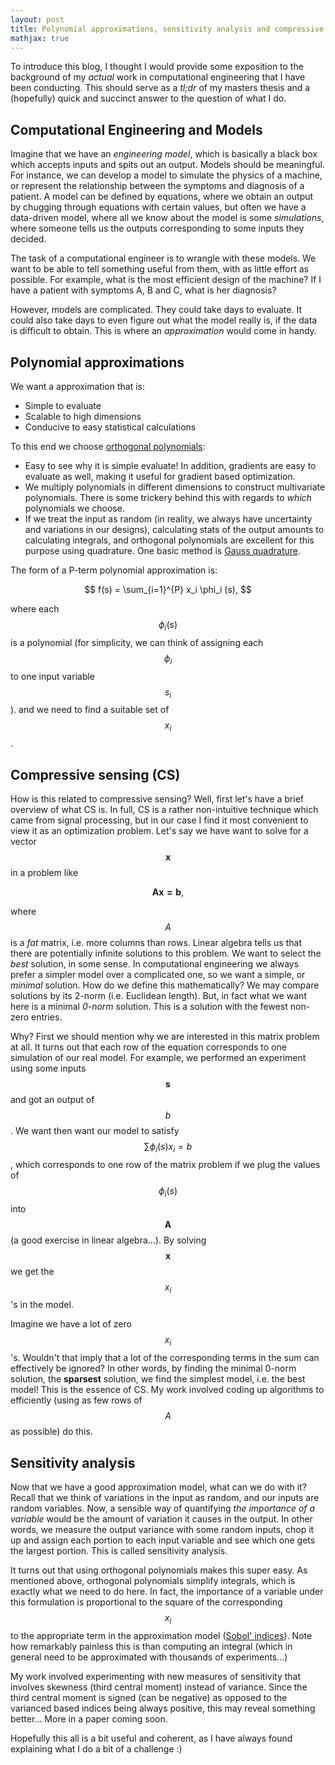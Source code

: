 ```yaml
---
layout: post
title: Polynomial approximations, sensitivity analysis and compressive sensing
mathjax: true
---
```


To introduce this blog, I thought I would provide some exposition to the background of my *actual* work in computational engineering that I have been conducting. This should serve as a *tl;dr* of my masters thesis and a (hopefully) quick and succinct answer to the question of what I do. 

## Computational Engineering and Models

Imagine that we have an *engineering model*, which is basically a black box which accepts inputs and spits out an output. Models should be meaningful. For instance, we can develop a model to simulate the physics of a machine, or represent the relationship between the symptoms and diagnosis of a patient. A model can be defined by equations, where we obtain an output by chugging through equations with certain values, but often we have a data-driven model, where all we know about the model is some *simulations*, where someone tells us the outputs corresponding to some inputs they decided.

The task of a computational engineer is to wrangle with these models. We want to be able to tell something useful from them, with as little effort as possible. For example, what is the most efficient design of the machine? If I have a patient with symptoms A, B and C, what is her diagnosis?

However, models are complicated. They could take days to evaluate. It could also take days to even figure out what the model really is, if the data is difficult to obtain. This is where an *approximation* would come in handy.

## Polynomial approximations

We want a approximation that is:

* Simple to evaluate
* Scalable to high dimensions
* Conducive to easy statistical calculations

To this end we choose [orthogonal polynomials](https://en.wikipedia.org/wiki/Orthogonal_polynomials):

* Easy to see why it is simple evaluate! In addition, gradients are easy to evaluate as well, making it useful for gradient based optimization.
* We multiply polynomials in different dimensions to construct multivariate polynomials. There is some trickery behind this with regards to *which* polynomials we choose.
* If we treat the input as random (in reality, we always have uncertainty and variations in our designs), calculating stats of the output amounts to calculating integrals, and orthogonal polynomials are excellent for this purpose using quadrature. One basic method is [Gauss quadrature](https://en.wikipedia.org/wiki/Gaussian_quadrature).

The form of a P-term polynomial approximation is:

$$
f(s) = \sum_{i=1}^{P} x_i \phi_i (s),
$$

where each $$\phi_i(s)$$ is a polynomial (for simplicity, we can think of assigning each $$\phi_i$$ to one input variable $$s_i$$). and we need to find a suitable set of $$x_i$$.

## Compressive sensing (CS)

How is this related to compressive sensing? Well, first let's have a brief overview of what CS is. In full, CS is a rather non-intuitive technique which came from signal processing, but in our case I find it most convenient to view it as an optimization problem. Let's say we have want to solve for a vector $$\mathbf{x}$$ in a problem like

$$
\mathbf{Ax = b},
$$

where $$A$$ is a *fat* matrix, i.e. more columns than rows. Linear algebra tells us that there are potentially infinite solutions to this problem. We want to select the *best* solution, in some sense. In computational engineering we always prefer a simpler model over a complicated one, so we want a simple, or *minimal* solution. How do we define this mathematically? We may compare solutions by its 2-norm (i.e. Euclidean length). But, in fact what we want here is a minimal *0-norm* solution. This is a solution with the fewest non-zero entries. 

Why? First we should mention why we are interested in this matrix problem at all. It turns out that each row of the equation corresponds to one simulation of our real model. For example, we performed an experiment using some inputs $$\mathbf{s}$$ and got an output of $$b$$. We want then want our model to satisfy $$\sum \phi_i(s) x_i = b$$, which corresponds to one row of the matrix problem if we plug the values of $$\phi_i(s)$$ into $$\mathbf{A}$$ (a good exercise in linear algebra...). By solving $$\mathbf{x}$$ we get the $$x_i$$'s in the model.

 Imagine we have a lot of zero $$x_i$$ 's. Wouldn't that imply that a lot of the corresponding terms in the sum can effectively be ignored? In other words, by finding the minimal 0-norm solution, the **sparsest** solution, we find the simplest model, i.e. the best model! This is the essence of CS. My work involved coding up algorithms to efficiently (using as few rows of $$A$$ as possible) do this.

## Sensitivity analysis

Now that we have a good approximation model, what can we do with it? Recall that we think of variations in the input as random, and our inputs are random variables. Now, a sensible way of quantifying *the importance of a variable* would be the amount of variation it causes in the output. In other words, we measure the output variance with some random inputs, chop it up and assign each portion to each input variable and see which one gets the largest portion. This is called sensitivity analysis.

It turns out that using orthogonal polynomials makes this super easy. As mentioned above, orthogonal polynomials simplify integrals, which is exactly what we need to do here. In fact, the importance of a variable under this formulation is proportional to the square of the corresponding $$x_i$$ to the appropriate term in the approximation model ([Sobol' indices](https://en.wikipedia.org/wiki/Variance-based_sensitivity_analysis)). Note how remarkably painless this is than computing an integral (which in general need to be approximated with thousands of experiments...)

My work involved experimenting with new measures of sensitivity that involves skewness (third central moment) instead of variance. Since the third central moment is signed (can be negative) as opposed to the varianced based indices being always positive, this may reveal something better... More in a paper coming soon.

Hopefully this all is a bit useful and coherent, as I have always found explaining what I do a bit of a challenge :)